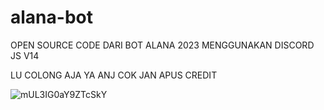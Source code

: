 # alana-bot
OPEN SOURCE CODE DARI BOT ALANA 2023 MENGGUNAKAN DISCORD JS V14

LU COLONG AJA YA ANJ COK JAN APUS CREDIT

![mUL3IG0aY9ZTcSkY](https://user-images.githubusercontent.com/110293838/236693412-3dbe49f0-9151-428c-860d-54fefc500e57.gif)
